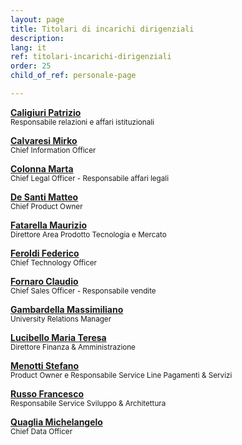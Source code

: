 ```yaml
---
layout: page
title: Titolari di incarichi dirigenziali
description: 
lang: it
ref: titolari-incarichi-dirigenziali
order: 25
child_of_ref: personale-page

---
```



[**Caligiuri Patrizio**](caligiuri/)
<br><small>Responsabile relazioni e affari istituzionali</small>

[**Calvaresi Mirko**](calvaresi/)
<br><small>Chief Information Officer</small>

[**Colonna Marta**](colonna/)
<br><small>Chief Legal Officer - Responsabile affari legali</small>

[**De Santi Matteo**](de-santi/)
<br><small>Chief Product Owner</small>

[**Fatarella Maurizio**](fatarella/)
<br><small>Direttore Area Prodotto Tecnologia e Mercato</small>

[**Feroldi Federico**](feroldi/)
<br><small>Chief Technology Officer</small>

[**Fornaro Claudio**](fornaro/)
<br><small>Chief Sales Officer - Responsabile vendite</small>

[**Gambardella Massimiliano**](gambardella/)
<br><small>University Relations Manager</small>

[**Lucibello Maria Teresa**](lucibello/)
<br><small>Direttore Finanza & Amministrazione</small>

[**Menotti Stefano**](menotti/)
<br><small>Product Owner e Responsabile Service Line Pagamenti & Servizi</small>

[**Russo Francesco**](russo/)
<br><small>Responsabile Service Sviluppo & Architettura</small>

[**Quaglia Michelangelo**](quaglia/)
<br><small>Chief Data Officer</small>